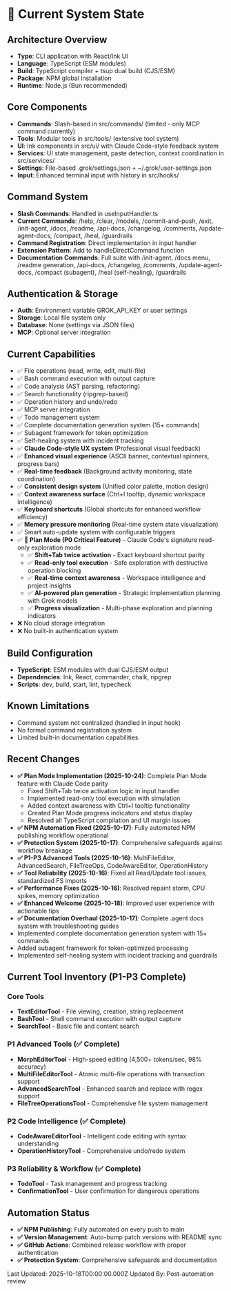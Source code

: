 # 🔧 Current System State

## Architecture Overview
- **Type**: CLI application with React/Ink UI
- **Language**: TypeScript (ESM modules)
- **Build**: TypeScript compiler + tsup dual build (CJS/ESM)
- **Package**: NPM global installation
- **Runtime**: Node.js (Bun recommended)

## Core Components
- **Commands**: Slash-based in src/commands/ (limited - only MCP command currently)
- **Tools**: Modular tools in src/tools/ (extensive tool system)
- **UI**: Ink components in src/ui/ with Claude Code-style feedback system
- **Services**: UI state management, paste detection, context coordination in src/services/
- **Settings**: File-based .grok/settings.json + ~/.grok/user-settings.json
- **Input**: Enhanced terminal input with history in src/hooks/

## Command System
- **Slash Commands**: Handled in useInputHandler.ts
- **Current Commands**: /help, /clear, /models, /commit-and-push, /exit, /init-agent, /docs, /readme, /api-docs, /changelog, /comments, /update-agent-docs, /compact, /heal, /guardrails
- **Command Registration**: Direct implementation in input handler
- **Extension Pattern**: Add to handleDirectCommand function
- **Documentation Commands**: Full suite with /init-agent, /docs menu, /readme generation, /api-docs, /changelog, /comments, /update-agent-docs, /compact (subagent), /heal (self-healing), /guardrails

## Authentication & Storage
- **Auth**: Environment variable GROK_API_KEY or user settings
- **Storage**: Local file system only
- **Database**: None (settings via JSON files)
- **MCP**: Optional server integration

## Current Capabilities
- ✅ File operations (read, write, edit, multi-file)
- ✅ Bash command execution with output capture
- ✅ Code analysis (AST parsing, refactoring)
- ✅ Search functionality (ripgrep-based)
- ✅ Operation history and undo/redo
- ✅ MCP server integration
- ✅ Todo management system
- ✅ Complete documentation generation system (15+ commands)
- ✅ Subagent framework for token optimization
- ✅ Self-healing system with incident tracking
- ✅ **Claude Code-style UX system** (Professional visual feedback)
- ✅ **Enhanced visual experience** (ASCII banner, contextual spinners, progress bars)
- ✅ **Real-time feedback** (Background activity monitoring, state coordination)
- ✅ **Consistent design system** (Unified color palette, motion design)
- ✅ **Context awareness surface** (Ctrl+I tooltip, dynamic workspace intelligence)
- ✅ **Keyboard shortcuts** (Global shortcuts for enhanced workflow efficiency)
- ✅ **Memory pressure monitoring** (Real-time system state visualization)
- ✅ Smart auto-update system with configurable triggers
- ✅ **🎯 Plan Mode (P0 Critical Feature)** - Claude Code's signature read-only exploration mode
  - ✅ **Shift+Tab twice activation** - Exact keyboard shortcut parity
  - ✅ **Read-only tool execution** - Safe exploration with destructive operation blocking  
  - ✅ **Real-time context awareness** - Workspace intelligence and project insights
  - ✅ **AI-powered plan generation** - Strategic implementation planning with Grok models
  - ✅ **Progress visualization** - Multi-phase exploration and planning indicators
- ❌ No cloud storage integration
- ❌ No built-in authentication system

## Build Configuration
- **TypeScript**: ESM modules with dual CJS/ESM output
- **Dependencies**: Ink, React, commander, chalk, ripgrep
- **Scripts**: dev, build, start, lint, typecheck

## Known Limitations
- Command system not centralized (handled in input hook)
- No formal command registration system
- Limited built-in documentation capabilities

## Recent Changes
- **✅ Plan Mode Implementation (2025-10-24)**: Complete Plan Mode feature with Claude Code parity
  - Fixed Shift+Tab twice activation logic in input handler
  - Implemented read-only tool execution with simulation
  - Added context awareness with Ctrl+I tooltip functionality
  - Created Plan Mode progress indicators and status display
  - Resolved all TypeScript compilation and UI margin issues
- **✅ NPM Automation Fixed (2025-10-17)**: Fully automated NPM publishing workflow operational
- **✅ Protection System (2025-10-17)**: Comprehensive safeguards against workflow breakage
- **✅ P1-P3 Advanced Tools (2025-10-16)**: MultiFileEditor, AdvancedSearch, FileTreeOps, CodeAwareEditor, OperationHistory
- **✅ Tool Reliability (2025-10-16)**: Fixed all Read/Update tool issues, standardized FS imports
- **✅ Performance Fixes (2025-10-16)**: Resolved repaint storm, CPU spikes, memory optimization
- **✅ Enhanced Welcome (2025-10-18)**: Improved user experience with actionable tips
- **✅ Documentation Overhaul (2025-10-17)**: Complete .agent docs system with troubleshooting guides
- Implemented complete documentation generation system with 15+ commands
- Added subagent framework for token-optimized processing
- Implemented self-healing system with incident tracking and guardrails

## Current Tool Inventory (P1-P3 Complete)
### Core Tools
- **TextEditorTool** - File viewing, creation, string replacement
- **BashTool** - Shell command execution with output capture
- **SearchTool** - Basic file and content search

### P1 Advanced Tools (✅ Complete)
- **MorphEditorTool** - High-speed editing (4,500+ tokens/sec, 98% accuracy)
- **MultiFileEditorTool** - Atomic multi-file operations with transaction support
- **AdvancedSearchTool** - Enhanced search and replace with regex support
- **FileTreeOperationsTool** - Comprehensive file system management

### P2 Code Intelligence (✅ Complete)
- **CodeAwareEditorTool** - Intelligent code editing with syntax understanding
- **OperationHistoryTool** - Comprehensive undo/redo system

### P3 Reliability & Workflow (✅ Complete)
- **TodoTool** - Task management and progress tracking
- **ConfirmationTool** - User confirmation for dangerous operations

## Automation Status
- **✅ NPM Publishing**: Fully automated on every push to main
- **✅ Version Management**: Auto-bump patch versions with README sync
- **✅ GitHub Actions**: Combined release workflow with proper authentication
- **✅ Protection System**: Comprehensive safeguards and documentation

Last Updated: 2025-10-18T00:00:00.000Z
Updated By: Post-automation review

